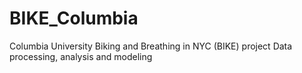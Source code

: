 # BIKE_Columbia
Columbia University
Biking and Breathing in NYC (BIKE) project
Data processing, analysis and modeling
